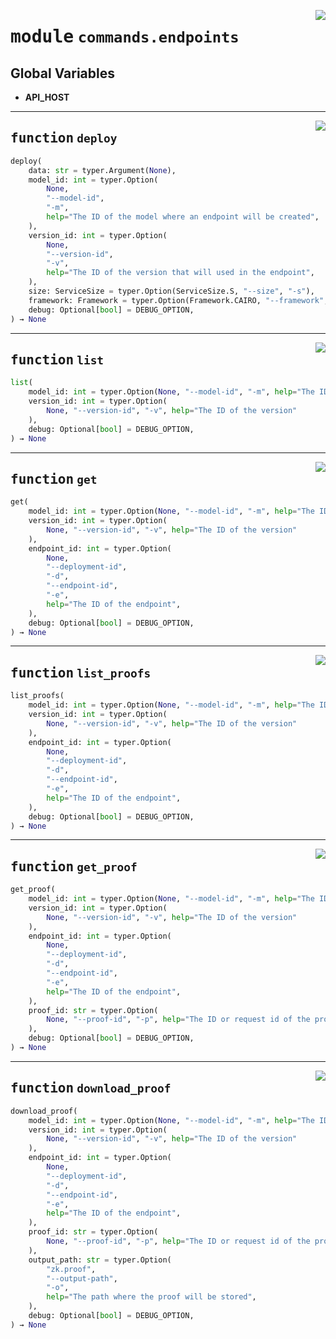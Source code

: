 <!-- markdownlint-disable -->

<a href="https://github.com/gizatechxyz/giza-cli/blob/main/giza/commands/endpoints.py#L0"><img align="right" style="float:right;" src="https://img.shields.io/badge/-source-cccccc?style=flat-square"></a>

# <kbd>module</kbd> `commands.endpoints`




**Global Variables**
---------------
- **API_HOST**

---

<a href="https://github.com/gizatechxyz/giza-cli/blob/main/giza/commands/endpoints.py#L21"><img align="right" style="float:right;" src="https://img.shields.io/badge/-source-cccccc?style=flat-square"></a>

## <kbd>function</kbd> `deploy`

```python
deploy(
    data: str = typer.Argument(None),
    model_id: int = typer.Option(
        None,
        "--model-id",
        "-m",
        help="The ID of the model where an endpoint will be created",
    ),
    version_id: int = typer.Option(
        None,
        "--version-id",
        "-v",
        help="The ID of the version that will used in the endpoint",
    ),
    size: ServiceSize = typer.Option(ServiceSize.S, "--size", "-s"),
    framework: Framework = typer.Option(Framework.CAIRO, "--framework", "-f"),
    debug: Optional[bool] = DEBUG_OPTION,
) → None
```






---

<a href="https://github.com/gizatechxyz/giza-cli/blob/main/giza/commands/endpoints.py#L69"><img align="right" style="float:right;" src="https://img.shields.io/badge/-source-cccccc?style=flat-square"></a>

## <kbd>function</kbd> `list`

```python
list(
    model_id: int = typer.Option(None, "--model-id", "-m", help="The ID of the model"),
    version_id: int = typer.Option(
        None, "--version-id", "-v", help="The ID of the version"
    ),
    debug: Optional[bool] = DEBUG_OPTION,
) → None
```






---

<a href="https://github.com/gizatechxyz/giza-cli/blob/main/giza/commands/endpoints.py#L111"><img align="right" style="float:right;" src="https://img.shields.io/badge/-source-cccccc?style=flat-square"></a>

## <kbd>function</kbd> `get`

```python
get(
    model_id: int = typer.Option(None, "--model-id", "-m", help="The ID of the model"),
    version_id: int = typer.Option(
        None, "--version-id", "-v", help="The ID of the version"
    ),
    endpoint_id: int = typer.Option(
        None,
        "--deployment-id",
        "-d",
        "--endpoint-id",
        "-e",
        help="The ID of the endpoint",
    ),
    debug: Optional[bool] = DEBUG_OPTION,
) → None
```






---

<a href="https://github.com/gizatechxyz/giza-cli/blob/main/giza/commands/endpoints.py#L160"><img align="right" style="float:right;" src="https://img.shields.io/badge/-source-cccccc?style=flat-square"></a>

## <kbd>function</kbd> `list_proofs`

```python
list_proofs(
    model_id: int = typer.Option(None, "--model-id", "-m", help="The ID of the model"),
    version_id: int = typer.Option(
        None, "--version-id", "-v", help="The ID of the version"
    ),
    endpoint_id: int = typer.Option(
        None,
        "--deployment-id",
        "-d",
        "--endpoint-id",
        "-e",
        help="The ID of the endpoint",
    ),
    debug: Optional[bool] = DEBUG_OPTION,
) → None
```






---

<a href="https://github.com/gizatechxyz/giza-cli/blob/main/giza/commands/endpoints.py#L210"><img align="right" style="float:right;" src="https://img.shields.io/badge/-source-cccccc?style=flat-square"></a>

## <kbd>function</kbd> `get_proof`

```python
get_proof(
    model_id: int = typer.Option(None, "--model-id", "-m", help="The ID of the model"),
    version_id: int = typer.Option(
        None, "--version-id", "-v", help="The ID of the version"
    ),
    endpoint_id: int = typer.Option(
        None,
        "--deployment-id",
        "-d",
        "--endpoint-id",
        "-e",
        help="The ID of the endpoint",
    ),
    proof_id: str = typer.Option(
        None, "--proof-id", "-p", help="The ID or request id of the proof"
    ),
    debug: Optional[bool] = DEBUG_OPTION,
) → None
```






---

<a href="https://github.com/gizatechxyz/giza-cli/blob/main/giza/commands/endpoints.py#L263"><img align="right" style="float:right;" src="https://img.shields.io/badge/-source-cccccc?style=flat-square"></a>

## <kbd>function</kbd> `download_proof`

```python
download_proof(
    model_id: int = typer.Option(None, "--model-id", "-m", help="The ID of the model"),
    version_id: int = typer.Option(
        None, "--version-id", "-v", help="The ID of the version"
    ),
    endpoint_id: int = typer.Option(
        None,
        "--deployment-id",
        "-d",
        "--endpoint-id",
        "-e",
        help="The ID of the endpoint",
    ),
    proof_id: str = typer.Option(
        None, "--proof-id", "-p", help="The ID or request id of the proof"
    ),
    output_path: str = typer.Option(
        "zk.proof",
        "--output-path",
        "-o",
        help="The path where the proof will be stored",
    ),
    debug: Optional[bool] = DEBUG_OPTION,
) → None
```






